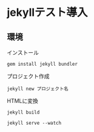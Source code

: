 # jekyllテスト導入
## 環境

インストール
```
gem install jekyll bundler
```

プロジェクト作成
```
jekyll new プロジェクト名
```

HTMLに変換
```
jekyll build
```


```
jekyll serve --watch
```
